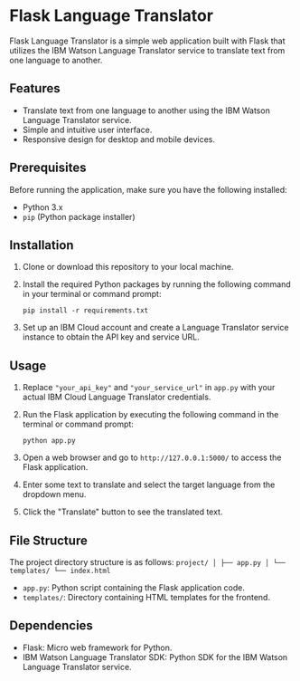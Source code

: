 # Flask Language Translator

Flask Language Translator is a simple web application built with Flask that utilizes the IBM Watson Language Translator service to translate text from one language to another.

## Features

- Translate text from one language to another using the IBM Watson Language Translator service.
- Simple and intuitive user interface.
- Responsive design for desktop and mobile devices.

## Prerequisites

Before running the application, make sure you have the following installed:

- Python 3.x
- `pip` (Python package installer)

## Installation

1. Clone or download this repository to your local machine.

2. Install the required Python packages by running the following command in your terminal or command prompt:

    ```
    pip install -r requirements.txt
    ```

3. Set up an IBM Cloud account and create a Language Translator service instance to obtain the API key and service URL.

## Usage

1. Replace `"your_api_key"` and `"your_service_url"` in `app.py` with your actual IBM Cloud Language Translator credentials.

2. Run the Flask application by executing the following command in the terminal or command prompt:

    ```
    python app.py
    ```

3. Open a web browser and go to `http://127.0.0.1:5000/` to access the Flask application.

4. Enter some text to translate and select the target language from the dropdown menu.

5. Click the "Translate" button to see the translated text.

## File Structure

The project directory structure is as follows:
`
project/
│
├── app.py
│
└── templates/
    └── index.html
`
- `app.py`: Python script containing the Flask application code.
- `templates/`: Directory containing HTML templates for the frontend.

## Dependencies

- Flask: Micro web framework for Python.
- IBM Watson Language Translator SDK: Python SDK for the IBM Watson Language Translator service.

